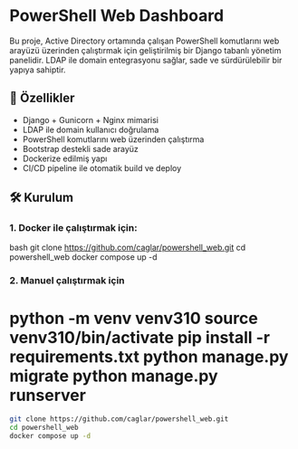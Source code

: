 # PowerShell Web Dashboard

Bu proje, Active Directory ortamında çalışan PowerShell komutlarını web arayüzü üzerinden çalıştırmak için geliştirilmiş bir Django tabanlı yönetim panelidir. LDAP ile domain entegrasyonu sağlar, sade ve sürdürülebilir bir yapıya sahiptir.

## 🚀 Özellikler

- Django + Gunicorn + Nginx mimarisi
- LDAP ile domain kullanıcı doğrulama
- PowerShell komutlarını web üzerinden çalıştırma
- Bootstrap destekli sade arayüz
- Dockerize edilmiş yapı
- CI/CD pipeline ile otomatik build ve deploy

## 🛠️ Kurulum

### 1. Docker ile çalıştırmak için:

bash
git clone https://github.com/caglar/powershell_web.git
cd powershell_web
docker compose up -d

### 2. Manuel çalıştırmak için
python -m venv venv310
source venv310/bin/activate
pip install -r requirements.txt
python manage.py migrate
python manage.py runserver
=======
```bash
git clone https://github.com/caglar/powershell_web.git
cd powershell_web
docker compose up -d

